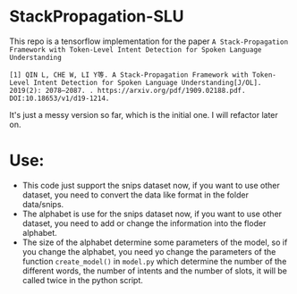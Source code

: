 #   StackPropagation-SLU
This repo is a tensorflow implementation for the paper `A Stack-Propagation Framework with Token-Level Intent Detection for Spoken Language Understanding`  

    [1] QIN L, CHE W, LI Y等. A Stack-Propagation Framework with Token-Level Intent Detection for Spoken Language Understanding[J/OL]. 2019(2): 2078–2087. . https://arxiv.org/pdf/1909.02188.pdf. DOI:10.18653/v1/d19-1214.

It's just a messy version so far, which is the initial one. I will refactor later on.

#   Use:
*   This code just support the snips dataset now, if you want to use other dataset, you need to convert the data like format in the folder data/snips.
*   The alphabet is use for the snips dataset now, if you want to use other dataset, you need to add or change the information into the floder alphabet.
*   The size of the alphabet determine some parameters of the model, so if you change the alphabet, you need yo change the parameters of the function `create_model()` in `model.py` which determine the number of the different words, the number of intents and the number of slots, it will be called twice in the python script.
